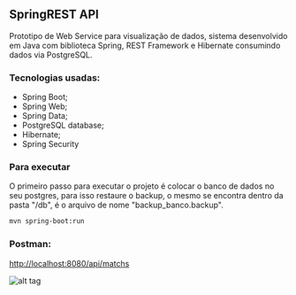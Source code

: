 ## SpringREST API
Prototipo de Web Service para visualização de dados, sistema desenvolvido em Java com biblioteca Spring, REST Framework e Hibernate consumindo dados via PostgreSQL.

### Tecnologias usadas:

* Spring Boot;
* Spring Web;
* Spring Data;
* PostgreSQL database;
* Hibernate;
* Spring Security

### Para executar
O primeiro passo para executar o projeto é colocar o banco de dados no seu postgres, para isso restaure o backup, o mesmo se encontra dentro da pasta "/db", é o arquivo de nome "backup_banco.backup".

```bash
mvn spring-boot:run
```

### Postman: 
[http://localhost:8080/api/matchs](http://localhost:8080/api/matchs)

![alt tag](https://i.imgur.com/20sZRHN.png)


